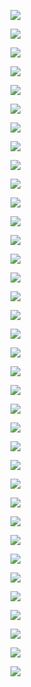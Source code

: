 
![](./img/image001.png)

![](./img/image003.png)

![](./img/image005.png)

![](./img/image007.png)

![](./img/image009.png)

![](./img/image011.png)

![](./img/image013.png)

![](./img/image015.png)

![](./img/image017.png)

![](./img/image019.png)

![](./img/image021.png)

![](./img/image023.png)

![](./img/image025.png)

![](./img/image027.png)

![](./img/image029.png)

![](./img/image031.png)

![](./img/image033.png)

![](./img/image035.png)

![](./img/image037.png)

![](./img/image039.png)

![](./img/image041.png)

![](./img/image043.png)

![](./img/image045.png)

![](./img/image047.png)

![](./img/image049.png)

![](./img/image051.png)

![](./img/image053.png)

![](./img/image055.png)

![](./img/image057.png)

![](./img/image059.png)

![](./img/image061.png)

![](./img/image063.png)

![](./img/image065.png)

![](./img/image067.png)

![](./img/image069.png)

![](./img/image071.png)


